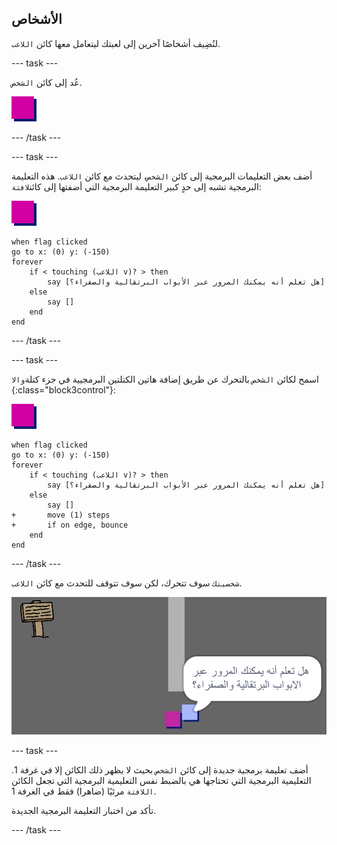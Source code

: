 ## الأشخاص

لنُضِيف أشخاصًا آخرين إلى لعبتك ليتعامل معها كائن `اللاعب`.

--- task ---

عُد إلى كائن `الشخص`.

![كائن الشخص](images/person.png)

--- /task ---

--- task ---

أضف بعض التعليمات البرمجية إلى كائن `الشخص`، ليتحدث مع كائن `اللاعب`. هذه التعليمة البرمجية تشبه إلى حدٍ كبير التعليمة البرمجية التي أضفتها إلى كائن`لافتة`:

![شخص](images/person.png)

```blocks3
when flag clicked
go to x: (0) y: (-150)
forever
    if < touching (اللاعب v)? > then
        say [هل تعلم أنه يمكنك المرور عبر الأبواب البرتقالية والصفراء؟]
    else
        say []
    end
end
```

--- /task ---

--- task ---

اسمح لكائن `الشخص` بالتحرك عن طريق إضافة هاتين الكتلتين البرمجيية في جزء كتلة`والا `{:class="block3control"}:

![شخص](images/person.png)

```blocks3
when flag clicked
go to x: (0) y: (-150)
forever
    if < touching (اللاعب v)? > then
        say [هل تعلم أنه يمكنك المرور عبر الأبواب البرتقالية والصفراء؟]
    else
        say []
+       move (1) steps
+       if on edge, bounce
    end
end
```

--- /task ---

`شخصيتك` سوف تتحرك، لكن سوف تتوقف للتحدث مع كائن `اللاعب`.

![لقطة الشاشة](images/world-person-test.png)

--- task ---

أضف تعليمة برمجية جديدة إلى كائن `الشخص` بحيث لا يظهر ذلك الكائن إلا في غرفة 1. التعليمية البرمجية التي تحتاجها هي بالضبط نفس التعليمية البرمجية التي تجعل الكائن `اللافتة` مرئيًا (ضاهرا) فقط في الغرفة 1.

تأكد من اختبار التعليمة البرمجية الجديدة.

--- /task ---